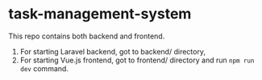 # task-management-system

This repo contains both backend and frontend.

1. For starting Laravel backend, got to backend/ directory,
2. For starting Vue.js frontend, got to frontend/ directory and run `npm run dev` command.